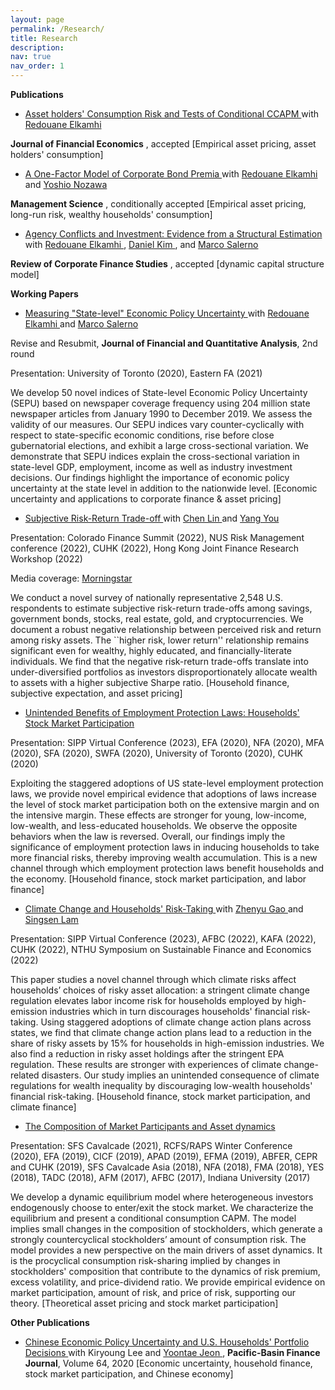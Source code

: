 ```yaml
---
layout: page
permalink: /Research/
title: Research
description: 
nav: true
nav_order: 1
---
```


<p>
    <strong>Publications</strong>
</p>
<ul type="disc">
    <li>
        <a
            href="https://papers.ssrn.com/sol3/papers.cfm?abstract_id=3349844"
            target="_blank"
        >
            Asset holders' Consumption Risk and Tests of Conditional CCAPM
        </a>
        with
        <a
            href="https://www.rotman.utoronto.ca/FacultyAndResearch/Faculty/FacultyBios/Elkamhi"
            target="_blank"
        >
            Redouane Elkamhi
        </a>
    </li>
</ul>
<p>
    <strong>Journal of Financial Economics</strong>
    , accepted [Empirical asset pricing, asset holders' consumption]
</p>
<ul type="disc">
    <li>
        <a
            href="https://papers.ssrn.com/sol3/papers.cfm?abstract_id=3669068"
            target="_blank"
        >
            A One-Factor Model of Corporate Bond Premia
        </a>
        with
        <a
            href="https://www.rotman.utoronto.ca/FacultyAndResearch/Faculty/FacultyBios/Elkamhi"
            target="_blank"
        >
            Redouane Elkamhi
        </a>
        and
        <a href="https://yoshionozawa.github.io/" target="_blank">
            Yoshio Nozawa
        </a>
    </li>
</ul>
<p>
    <strong>Management Science</strong>
    , conditionally accepted [Empirical asset pricing, long-run risk, wealthy
    households' consumption]
</p>
<ul type="disc">
    <li>
        <a
            href="https://academic.oup.com/rcfs/advance-article-abstract/doi/10.1093/rcfs/cfac019/6576649"
            target="_blank"
        >
            Agency Conflicts and Investment: Evidence from a Structural
            Estimation
        </a>
        with
        <a
            href="https://www.rotman.utoronto.ca/FacultyAndResearch/Faculty/FacultyBios/Elkamhi"
            target="_blank"
        >
            Redouane Elkamhi
        </a>
        ,
        <a
            href="https://sites.google.com/view/danielsangkim/home"
            target="_blank"
        >
            Daniel Kim
        </a>
        , and
        <a href="https://sites.google.com/view/marco-salerno" target="_blank">
            Marco Salerno
        </a>
    </li>
</ul>
<p>
    <strong>Review of Corporate Finance Studies</strong>
    , accepted [dynamic capital structure model]
</p>
<p>
    <strong>Working Papers</strong>
</p>
<ul>
    <li>
        <a
            href="https://papers.ssrn.com/sol3/papers.cfm?abstract_id=3695365"
            target="_blank"
        >
            Measuring "State-level" Economic Policy Uncertainty
        </a>
        with
        <a
            href="https://www.rotman.utoronto.ca/FacultyAndResearch/Faculty/FacultyBios/Elkamhi"
            target="_blank"
        >
            Redouane Elkamhi
        </a>
        and
        <a href="https://sites.google.com/view/marco-salerno" target="_blank">
            Marco Salerno
        </a>
    </li>
</ul>
<p>
Revise and Resubmit,    <strong>Journal of Financial and Quantitative Analysis</strong>, 2nd round
</p>
<p>
    Presentation: University of Toronto (2020), Eastern FA (2021)
</p>
<p>
    We develop 50 novel indices of State-level Economic Policy Uncertainty
    (SEPU) based on newspaper coverage frequency using 204 million state
    newspaper articles from January 1990 to December 2019. We assess the
    validity of our measures. Our SEPU indices vary counter-cyclically with
    respect to state-specific economic conditions, rise before close
    gubernatorial elections, and exhibit a large cross-sectional variation. We
    demonstrate that SEPU indices explain the cross-sectional variation in
    state-level GDP, employment, income as well as industry investment
    decisions. Our findings highlight the importance of economic policy
    uncertainty at the state level in addition to the nationwide level.
    [Economic uncertainty and applications to corporate finance &amp; asset
    pricing]
</p>
<ul type="disc">
    <li>
        <a href="http://ssrn.com/abstract=4096443" target="_blank">
            Subjective Risk-Return Trade-off
        </a>
        with
        <a href="https://www.hkubs.hku.hk/people/chen-lin/" target="_blank">
            Chen Lin
        </a>
        and <a href="https://yangyou1.weebly.com/" target="_blank">Yang You</a>
    </li>
</ul>
<p>
    Presentation: Colorado Finance Summit (2022), NUS Risk Management
    conference (2022), CUHK (2022), Hong Kong Joint Finance Research Workshop
    (2022)
</p>
<p>
    Media coverage:
    <a
        href="https://www.morningstar.com/news/marketwatch/20220730279/most-investors-still-dont-understand-the-relationship-between-risk-and-return-study-reveals"
        target="_blank"
    >
        Morningstar
    </a>
</p>
<p>
    We conduct a novel survey of nationally representative 2,548 U.S.
    respondents to estimate subjective risk-return trade-offs among savings,
    government bonds, stocks, real estate, gold, and cryptocurrencies. We
    document a robust negative relationship between perceived risk and return
    among risky assets. The ``higher risk, lower return'' relationship remains
    significant even for wealthy, highly educated, and financially-literate
    individuals. We find that the negative risk-return trade-offs translate
    into under-diversified portfolios as investors disproportionately allocate
    wealth to assets with a higher subjective Sharpe ratio. [Household finance,
    subjective expectation, and asset pricing]
</p>
<ul type="disc">
    <li>
        <a
            href="https://papers.ssrn.com/sol3/papers.cfm?abstract_id=4163869"
            target="_blank"
        >
            Unintended Benefits of Employment Protection Laws: Households'
            Stock Market Participation
        </a>
    </li>
</ul>
<p>
    Presentation: SIPP Virtual Conference (2023), EFA (2020), NFA (2020), MFA
    (2020), SFA (2020), SWFA (2020), University of Toronto (2020), CUHK (2020)
</p>
<p>
    Exploiting the staggered adoptions of US state-level employment protection
    laws, we provide novel empirical evidence that adoptions of laws increase
    the level of stock market participation both on the extensive margin and on
    the intensive margin. These effects are stronger for young, low-income,
    low-wealth, and less-educated households. We observe the opposite behaviors
    when the law is reversed. Overall, our findings imply the significance of
    employment protection laws in inducing households to take more financial
    risks, thereby improving wealth accumulation. This is a new channel through
    which employment protection laws benefit households and the economy.
    [Household finance, stock market participation, and labor finance]
</p>
<ul type="disc">
    <li>
        <a
            href="https://papers.ssrn.com/sol3/papers.cfm?abstract_id=4056360"
            target="_blank"
        >
            Climate Change and Households' Risk-Taking
        </a>
        with
        <a
            href="https://www.bschool.cuhk.edu.hk/staff/gao-zhenyu/"
            target="_blank"
        >
            Zhenyu Gao
        </a>
        and
        <a
            href="https://grad.bschool.cuhk.edu.hk/students/lam-sing-sen/"
            target="_blank"
        >
            Singsen Lam
        </a>
    </li>
</ul>
<p>
    Presentation: SIPP Virtual Conference (2023), AFBC (2022), KAFA (2022),
    CUHK (2022), NTHU Symposium on Sustainable Finance and Economics (2022)
</p>
<p>
    This paper studies a novel channel through which climate risks affect
    households’ choices of risky asset allocation: a stringent climate change
    regulation elevates labor income risk for households employed by
    high-emission industries which in turn discourages households' financial
    risk-taking. Using staggered adoptions of climate change action plans
    across states, we find that climate change action plans lead to a reduction
    in the share of risky assets by 15% for households in high-emission
    industries. We also find a reduction in risky asset holdings after the
    stringent EPA regulation. These results are stronger with experiences of
    climate change-related disasters. Our study implies an unintended
    consequence of climate regulations for wealth inequality by discouraging
    low-wealth households' financial risk-taking. [Household finance, stock
    market participation, and climate finance]
</p>
<ul>
    <li>
        <a
            href="https://papers.ssrn.com/sol3/papers.cfm?abstract_id=3349840"
            target="_blank"
        >
            The Composition of Market Participants and Asset dynamics
        </a>
    </li>
</ul>
<p>
    Presentation: SFS Cavalcade (2021), RCFS/RAPS Winter Conference (2020), EFA
    (2019), CICF (2019), APAD (2019), EFMA (2019), ABFER, CEPR and CUHK (2019),
    SFS Cavalcade Asia (2018), NFA (2018), FMA (2018), YES (2018), TADC (2018),
    AFM (2017), AFBC (2017), Indiana University (2017)
</p>
<p>
    We develop a dynamic equilibrium model where heterogeneous investors
    endogenously choose to enter/exit the stock market. We characterize the
    equilibrium and present a conditional consumption CAPM. The model implies
    small changes in the composition of stockholders, which generate a strongly
    countercyclical stockholders’ amount of consumption risk. The model
    provides a new perspective on the main drivers of asset dynamics. It is the
    procyclical consumption risk-sharing implied by changes in stockholders'
    composition that contribute to the dynamics of risk premium, excess
    volatility, and price-dividend ratio. We provide empirical evidence on
    market participation, amount of risk, and price of risk, supporting our
    theory. [Theoretical asset pricing and stock market participation]
</p>
<p>
    <strong>Other Publications</strong>
</p>
<ul type="disc">
    <li>
        <a
            href="https://www.sciencedirect.com/science/article/pii/S0927538X20304510"
            target="_blank"
        >
            Chinese Economic Policy Uncertainty and U.S. Households' Portfolio
            Decisions
        </a>
        with Kiryoung Lee and
        <a
            href="https://www.degroote.mcmaster.ca/profiles/jeony5/"
            target="_blank"
        >
            Yoontae Jeon
        </a>
        , <strong>Pacific-Basin Finance Journal</strong>, Volume 64, 2020
        [Economic uncertainty, household finance, stock market participation,
        and Chinese economy]
    </li>
</ul>

